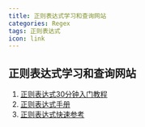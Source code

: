 ```yaml
---
title: 正则表达式学习和查询网站
categories: Regex
tags: 正则表达式
icon: link
---
```


## 正则表达式学习和查询网站
1. [正则表达式30分钟入门教程](https://deerchao.net/tutorials/regex/regex.htm)
2. [正则表达式手册](http://tool.oschina.net/uploads/apidocs/jquery/regexp.html)
3. [正则表达式快速参考](https://docs.microsoft.com/zh-cn/dotnet/standard/base-types/regular-expression-language-quick-reference)